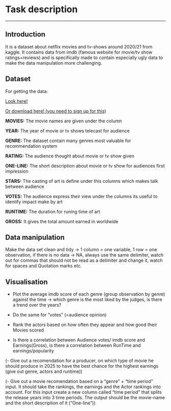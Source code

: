 # Task description

------------------------------------------------------------------------

## Introduction

It is a dataset about netflix movies and tv-shows around 2020/21 from
kaggle. It contains data from imdb (famous website for movie/tv show
ratings+reviews) and is specifically made to contain especially ugly
data to make the data manipulation more challenging.

## Dataset

For getting the data:

[Look
here!](%22C:\Users\steph\Git\Data-projects-with-R-and-GitHub\Projects\Niclas38\movies.csv%22)

[Or download here! (you need to sign up for
this)](https://www.kaggle.com/datasets/bharatnatrayn/movies-dataset-for-feature-extracion-prediction?resource=download)

**MOVIES:** The movie names are given under the column

**YEAR:** The year of movie or tv shows telecast for audience

**GENRE:** The dataset contain many genres most valuable for
recommendation system

**RATING:** The audience thought about movie or tv show given

**ONE-LINE:** The short description about movie or tv show for audiences
first impression

**STARS:** The casting of art is define under this columns which makes
talk between audience

**VOTES:** The audience express their view under the columns its useful
to identify impact make by art

**RUNTIME:** The duration for runing time of art

**GROSS:** It gives the total amount earned in worldwide

## Data manipulation

Make the data set clean and tidy -&gt; 1 column = one variable, 1 row =
one observation, if there is no data -&gt; NA, always use the same
delimiter, watch out for commas that should not be read as a delimiter
and change it, watch for spaces and Quotation marks etc.

## Visualisation

-   Plot the average imdb score of each genre (group observation by
    genre) against the time -&gt; which genre is the most liked by the
    judges, is there a trend over the years?

-   Do the same for “votes” (=audience opinion)

-   Rank the actors based on how often they appear and how good their
    Movies scored

-   Is there a correlation between Audience votes/ imdb score and
    Earnings(Gross), is there a correlation between RunTime and
    earnings/popularity

(- Give out a recomendation for a producer, on which type of movie he
should produce in 2025 to have the best chance for the highest earnings
(give out genre, actors and runtime))

(- Give out a movie recomendation based on a “genre” + “time period”
input. It should take the rankings, the earnings and the Actor rankings
into account. For this input create a new column called “time period”
that splits the release years into 3 time periods. The output should be
the movie-name and the short description of it (“One-line”))
